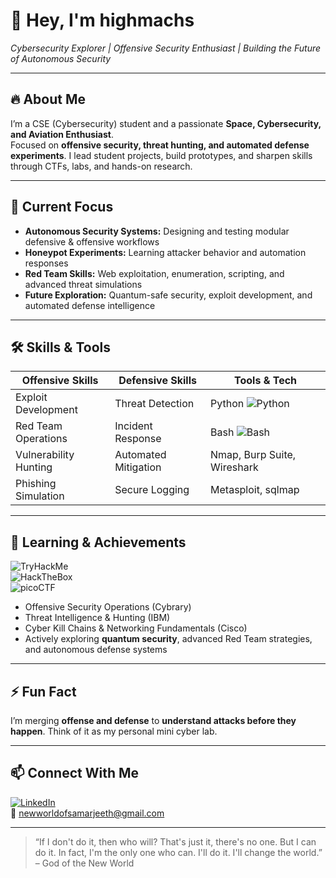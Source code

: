 # 👋 Hey, I'm highmachs
*Cybersecurity Explorer | Offensive Security Enthusiast | Building the Future of Autonomous Security*

---

## 🔥 About Me
I’m a CSE (Cybersecurity) student and a passionate **Space, Cybersecurity, and Aviation Enthusiast**.  
Focused on **offensive security, threat hunting, and automated defense experiments**. I lead student projects, build prototypes, and sharpen skills through CTFs, labs, and hands-on research.

---

## 🚀 Current Focus
- **Autonomous Security Systems:** Designing and testing modular defensive & offensive workflows  
- **Honeypot Experiments:** Learning attacker behavior and automation responses  
- **Red Team Skills:** Web exploitation, enumeration, scripting, and advanced threat simulations  
- **Future Exploration:** Quantum-safe security, exploit development, and automated defense intelligence  

---

## 🛠 Skills & Tools

| Offensive Skills        | Defensive Skills        | Tools & Tech                |
|------------------------|------------------------|-----------------------------|
| Exploit Development    | Threat Detection       | Python ![Python](https://img.shields.io/badge/Python-60%25-yellowgreen) |
| Red Team Operations    | Incident Response      | Bash ![Bash](https://img.shields.io/badge/Bash-50%25-blue) |
| Vulnerability Hunting  | Automated Mitigation   | Nmap, Burp Suite, Wireshark |
| Phishing Simulation    | Secure Logging         | Metasploit, sqlmap |

---

## 🌱 Learning & Achievements
![TryHackMe](https://img.shields.io/badge/TryHackMe-Active-blue)  
![HackTheBox](https://img.shields.io/badge/HackTheBox-Active-green)  
![picoCTF](https://img.shields.io/badge/picoCTF-Active-red)  

- Offensive Security Operations (Cybrary)  
- Threat Intelligence & Hunting (IBM)  
- Cyber Kill Chains & Networking Fundamentals (Cisco)  
- Actively exploring **quantum security**, advanced Red Team strategies, and autonomous defense systems  

---

## ⚡ Fun Fact
I’m merging **offense and defense** to **understand attacks before they happen**. Think of it as my personal mini cyber lab.  

---

## 📫 Connect With Me
[![LinkedIn](https://img.shields.io/badge/LinkedIn-Connect-blue?logo=linkedin&logoColor=white)](https://www.linkedin.com/in/newworldofsamarjeeth/)  
📧 newworldofsamarjeeth@gmail.com  

---

> “If I don't do it, then who will? That's just it, there's no one. But I can do it. In fact, I'm the only one who can. I'll do it. I'll change the world.” – God of the New World
